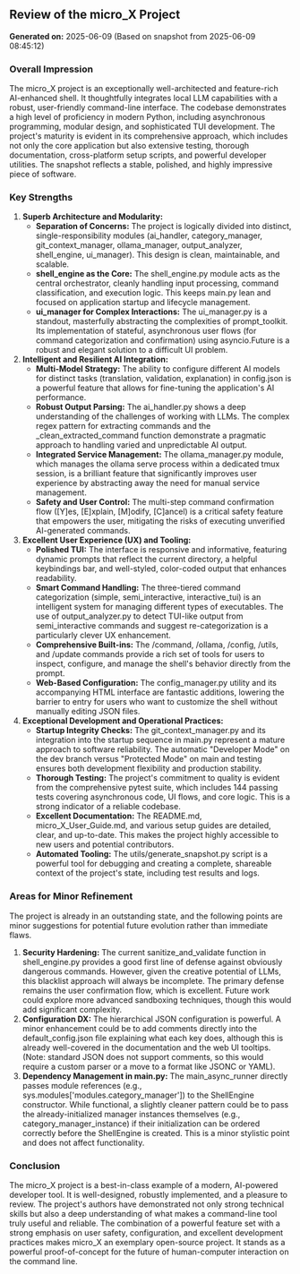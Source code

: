 ## **Review of the micro\_X Project**

**Generated on:** 2025-06-09 (Based on snapshot from 2025-06-09 08:45:12)

### **Overall Impression**

The micro\_X project is an exceptionally well-architected and feature-rich AI-enhanced shell. It thoughtfully integrates local LLM capabilities with a robust, user-friendly command-line interface. The codebase demonstrates a high level of proficiency in modern Python, including asynchronous programming, modular design, and sophisticated TUI development. The project's maturity is evident in its comprehensive approach, which includes not only the core application but also extensive testing, thorough documentation, cross-platform setup scripts, and powerful developer utilities. The snapshot reflects a stable, polished, and highly impressive piece of software.

### **Key Strengths**

1. **Superb Architecture and Modularity:**  
   * **Separation of Concerns:** The project is logically divided into distinct, single-responsibility modules (ai\_handler, category\_manager, git\_context\_manager, ollama\_manager, output\_analyzer, shell\_engine, ui\_manager). This design is clean, maintainable, and scalable.  
   * **shell\_engine as the Core:** The shell\_engine.py module acts as the central orchestrator, cleanly handling input processing, command classification, and execution logic. This keeps main.py lean and focused on application startup and lifecycle management.  
   * **ui\_manager for Complex Interactions:** The ui\_manager.py is a standout, masterfully abstracting the complexities of prompt\_toolkit. Its implementation of stateful, asynchronous user flows (for command categorization and confirmation) using asyncio.Future is a robust and elegant solution to a difficult UI problem.  
2. **Intelligent and Resilient AI Integration:**  
   * **Multi-Model Strategy:** The ability to configure different AI models for distinct tasks (translation, validation, explanation) in config.json is a powerful feature that allows for fine-tuning the application's AI performance.  
   * **Robust Output Parsing:** The ai\_handler.py shows a deep understanding of the challenges of working with LLMs. The complex regex pattern for extracting commands and the \_clean\_extracted\_command function demonstrate a pragmatic approach to handling varied and unpredictable AI output.  
   * **Integrated Service Management:** The ollama\_manager.py module, which manages the ollama serve process within a dedicated tmux session, is a brilliant feature that significantly improves user experience by abstracting away the need for manual service management.  
   * **Safety and User Control:** The multi-step command confirmation flow (\[Y\]es, \[E\]xplain, \[M\]odify, \[C\]ancel) is a critical safety feature that empowers the user, mitigating the risks of executing unverified AI-generated commands.  
3. **Excellent User Experience (UX) and Tooling:**  
   * **Polished TUI:** The interface is responsive and informative, featuring dynamic prompts that reflect the current directory, a helpful keybindings bar, and well-styled, color-coded output that enhances readability.  
   * **Smart Command Handling:** The three-tiered command categorization (simple, semi\_interactive, interactive\_tui) is an intelligent system for managing different types of executables. The use of output\_analyzer.py to detect TUI-like output from semi\_interactive commands and suggest re-categorization is a particularly clever UX enhancement.  
   * **Comprehensive Built-ins:** The /command, /ollama, /config, /utils, and /update commands provide a rich set of tools for users to inspect, configure, and manage the shell's behavior directly from the prompt.  
   * **Web-Based Configuration:** The config\_manager.py utility and its accompanying HTML interface are fantastic additions, lowering the barrier to entry for users who want to customize the shell without manually editing JSON files.  
4. **Exceptional Development and Operational Practices:**  
   * **Startup Integrity Checks:** The git\_context\_manager.py and its integration into the startup sequence in main.py represent a mature approach to software reliability. The automatic "Developer Mode" on the dev branch versus "Protected Mode" on main and testing ensures both development flexibility and production stability.  
   * **Thorough Testing:** The project's commitment to quality is evident from the comprehensive pytest suite, which includes 144 passing tests covering asynchronous code, UI flows, and core logic. This is a strong indicator of a reliable codebase.  
   * **Excellent Documentation:** The README.md, micro\_X\_User\_Guide.md, and various setup guides are detailed, clear, and up-to-date. This makes the project highly accessible to new users and potential contributors.  
   * **Automated Tooling:** The utils/generate\_snapshot.py script is a powerful tool for debugging and creating a complete, shareable context of the project's state, including test results and logs.

### **Areas for Minor Refinement**

The project is already in an outstanding state, and the following points are minor suggestions for potential future evolution rather than immediate flaws.

1. **Security Hardening:** The current sanitize\_and\_validate function in shell\_engine.py provides a good first line of defense against obviously dangerous commands. However, given the creative potential of LLMs, this blacklist approach will always be incomplete. The primary defense remains the user confirmation flow, which is excellent. Future work could explore more advanced sandboxing techniques, though this would add significant complexity.  
2. **Configuration DX:** The hierarchical JSON configuration is powerful. A minor enhancement could be to add comments directly into the default\_config.json file explaining what each key does, although this is already well-covered in the documentation and the web UI tooltips. (Note: standard JSON does not support comments, so this would require a custom parser or a move to a format like JSONC or YAML).  
3. **Dependency Management in main.py:** The main\_async\_runner directly passes module references (e.g., sys.modules\['modules.category\_manager'\]) to the ShellEngine constructor. While functional, a slightly cleaner pattern could be to pass the already-initialized manager instances themselves (e.g., category\_manager\_instance) if their initialization can be ordered correctly before the ShellEngine is created. This is a minor stylistic point and does not affect functionality.

### **Conclusion**

The micro\_X project is a best-in-class example of a modern, AI-powered developer tool. It is well-designed, robustly implemented, and a pleasure to review. The project's authors have demonstrated not only strong technical skills but also a deep understanding of what makes a command-line tool truly useful and reliable. The combination of a powerful feature set with a strong emphasis on user safety, configuration, and excellent development practices makes micro\_X an exemplary open-source project. It stands as a powerful proof-of-concept for the future of human-computer interaction on the command line.